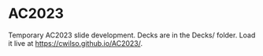 # AC2023
Temporary AC2023 slide development.  Decks are in the Decks/ folder.  Load it live at https://cwilso.github.io/AC2023/.
